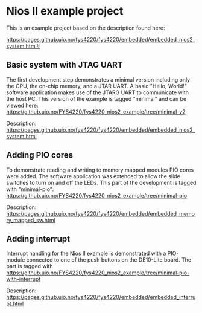 # Nios II example project

This is an example project based on the description found here:

https://pages.github.uio.no/fys4220/fys4220/embedded/embedded_nios2_system.html#


## Basic system with JTAG UART 
The first development step demonstrates a minimal version including only the CPU, the on-chip memory, and a JTAR UART. A basic "Hello, World!" software application makes use of the JTARG UART to communicate with the host PC. This version of the example is tagged "minimal" and can be viewed here:
https://github.uio.no/FYS4220/fys4220_nios2_example/tree/minimal-v2


Description: https://pages.github.uio.no/fys4220/fys4220/embedded/embedded_nios2_system.html


## Adding PIO cores
To demonstrate reading and writing to memory mapped modules PIO cores were added. The software application was extended to allow the slide switches to turn on and off the LEDs. This part of the development is tagged with "minimal-pio":
https://github.uio.no/FYS4220/fys4220_nios2_example/tree/minimal-pio

Description: https://pages.github.uio.no/fys4220/fys4220/embedded/embedded_memory_mapped_sw.html

## Adding interrupt
Interrupt handling for the Nios II example is demonstrated with a PIO-module connected to one of the push buttons on the DE10-Lite board. The part is tagged with
https://github.uio.no/FYS4220/fys4220_nios2_example/tree/minimal-pio-with-interrupt

Description: https://pages.github.uio.no/fys4220/fys4220/embedded/embedded_interrupt.html